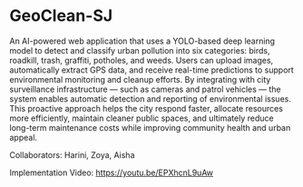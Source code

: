 # GeoClean-SJ
An AI-powered web application that uses a YOLO-based deep learning model to detect and classify urban pollution into six categories: birds, roadkill, trash, graffiti, potholes, and weeds. Users can upload images, automatically extract GPS data, and receive real-time predictions to support environmental monitoring and cleanup efforts. By integrating with city surveillance infrastructure — such as cameras and patrol vehicles — the system enables automatic detection and reporting of environmental issues. This proactive approach helps the city respond faster, allocate resources more efficiently, maintain cleaner public spaces, and ultimately reduce long-term maintenance costs while improving community health and urban appeal.

Collaborators: Harini, Zoya, Aisha

Implementation Video: https://youtu.be/EPXhcnL9uAw
